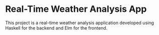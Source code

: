 # Real-Time Weather Analysis App

This project is a real-time weather analysis application developed using Haskell for the backend and Elm for the frontend.

